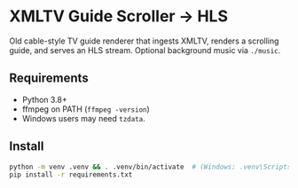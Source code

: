 # XMLTV Guide Scroller → HLS

Old cable-style TV guide renderer that ingests XMLTV, renders a scrolling guide,
and serves an HLS stream. Optional background music via `./music`.

## Requirements
- Python 3.8+
- ffmpeg on PATH (`ffmpeg -version`)
- Windows users may need `tzdata`.

## Install
```bash
python -m venv .venv && . .venv/bin/activate  # (Windows: .venv\Scripts\activate)
pip install -r requirements.txt
